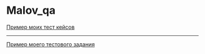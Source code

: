 # Malov_qa


[Пример моих тест кейсов](https://docs.google.com/spreadsheets/d/1FofZy5_9lI2dFb1BoCtX-v1soJ2H_-nHIr1fqJ29J-g/edit#gid=224410608)

---

[Пример моего тестового задания](https://testsaita.atlassian.net/jira/software/c/projects/TEST/issues)

